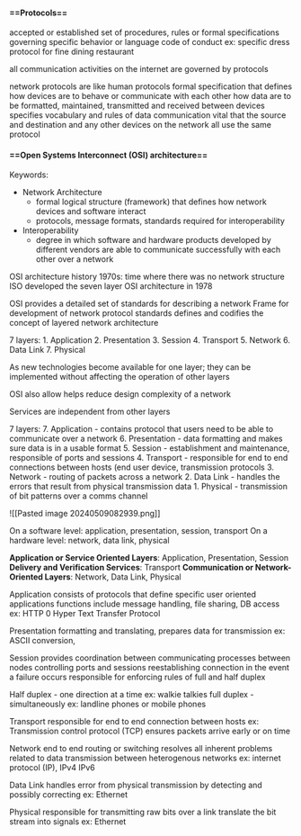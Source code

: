 #### ==Protocols==
accepted or established set of procedures, rules or formal specifications governing specific behavior or language
	code of conduct
	ex: specific dress protocol for fine dining restaurant

all communication activities on the internet are governed by protocols


network protocols are like human protocols
	formal specification that defines how devices are to behave or communicate with each other
	how data are to be formatted, maintained, transmitted and received between devices
	specifies vocabulary and rules of data communication
	vital that the source and destination and any other devices on the network all use the same protocol

#### ==Open Systems Interconnect (OSI) architecture==

Keywords: 
- Network Architecture
	- formal logical structure (framework) that defines how network devices and software interact
	- protocols, message formats, standards required for interoperability
- Interoperability
	- degree in which software and hardware products developed by different vendors are able to communicate successfully with each other over a network

OSI architecture history
1970s: time where there was no network structure
ISO developed the seven layer OSI architecture in 1978

OSI provides a detailed set of standards for describing a network
Frame for development of network protocol standards
defines and codifies the concept of layered network architecture

7 layers:
	1. Application
	2. Presentation
	3. Session
	4. Transport
	5. Network
	6. Data Link
	7. Physical

As new technologies become available for one layer; they can be implemented without affecting the operation of other layers

OSI also allow helps reduce design complexity of a network

Services are independent from other layers

7 layers:
	7. Application
	   - contains protocol that users need to be able to communicate over a network
	6. Presentation
	   - data formatting and makes sure data is in a usable format
	5. Session
	   - establishment and maintenance, responsible of ports and sessions
	4. Transport
	   - responsible for end to end connections between hosts (end user device, transmission protocols
	3. Network
	   - routing of packets across a network
	2. Data Link
	   - handles the errors that result from physical transmission data
	1. Physical
	   - transmission of bit patterns over a comms channel

![[Pasted image 20240509082939.png]]

On a software level: application, presentation, session, transport
On a hardware level: network, data link, physical

**Application or Service Oriented Layers**: Application, Presentation, Session
**Delivery and Verification Services**: Transport
**Communication or Network-Oriented Layers**: Network, Data Link, Physical

Application
	consists of protocols that define specific user oriented applications
	functions include message handling, file sharing, DB access
	ex: HTTP 0 Hyper Text Transfer Protocol

Presentation
	formatting and  translating, prepares data for transmission
	ex: ASCII conversion, 

Session
	provides coordination between communicating processes between nodes
	controlling ports and sessions
	reestablishing connection in the event a failure occurs
	responsible for enforcing rules of full and half duplex

Half duplex - one direction at a time
	ex: walkie talkies
full duplex - simultaneously
	ex: landline phones or mobile phones

Transport
	responsible for end to end connection between hosts
	ex: Transmission control protocol (TCP)
	ensures packets arrive early or on time

Network
	end to end routing or switching
	resolves all inherent problems related to data transmission between heterogenous networks
	ex: internet protocol (IP), IPv4 IPv6

Data Link 
	handles error from physical transmission by detecting and possibly correcting
	ex: Ethernet

Physical
	responsible for transmitting raw bits over a link
	translate the bit stream into signals
	ex: Ethernet


